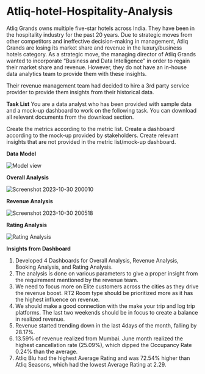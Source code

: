 # Atliq-hotel-Hospitality-Analysis

Atliq Grands owns multiple five-star hotels across India. They have been in the hospitality industry for the past 20 years. Due to strategic moves from other competitors and ineffective decision-making in management, Atliq Grands are losing its market share and revenue in the luxury/business hotels category. As a strategic move, the managing director of Atliq Grands wanted to incorporate “Business and Data Intelligence” in order to regain their market share and revenue. However, they do not have an in-house data analytics team to provide them with these insights.

Their revenue management team had decided to hire a 3rd party service provider to provide them insights from their historical data.

**Task List**
You are a data analyst who has been provided with sample data and a mock-up dashboard to work on the following task. You can download all relevant documents from the download section.

Create the metrics according to the metric list.
Create a dashboard according to the mock-up provided by stakeholders.
Create relevant insights that are not provided in the metric list/mock-up dashboard.

****Data Model****

![Model view](https://github.com/Veenitpathe/Atliq-hotel-Hospitality-Analysis/assets/128510226/dc9aeb19-1fcf-4167-9a2e-07a1fbca6afb)

**Overall Analysis**

![Screenshot 2023-10-30 200010](https://github.com/Veenitpathe/Atliq-hotel-Hospitality-Analysis/assets/128510226/b7cde90c-ceaa-47bb-afc7-e4e7a733eeb7)

**Revenue Analysis**

![Screenshot 2023-10-30 200518](https://github.com/Veenitpathe/Atliq-hotel-Hospitality-Analysis/assets/128510226/26abbd6d-486c-46a2-a325-92c7b41d438b)

**Rating Analysis**

![Rating Analysis](https://github.com/Veenitpathe/Atliq-hotel-Hospitality-Analysis/assets/128510226/879e1034-6f43-498f-917f-59620682f9cb)

**Insights from Dashboard**

1. Developed 4 Dashboards for Overall Analysis, Revenue Analysis, Booking Analysis, and Rating Analysis.
2. The analysis is done on various parameters to give a proper insight from the requirement mentioned by the revenue team.
3. We need to focus more on Elite customers across the cities as they drive the revenue boost. RT2 Room type should be prioritized more as it has the highest influence on revenue.
4. We should make a good connection with the make your trip and log trip platforms. The last two weekends should be in focus to create a balance in realized revenue.
5. Revenue started trending down in the last 4days of the month, falling by 28.17%.
6. 13.59% of revenue realized from Mumbai. June month realized the highest cancellation rate (25.09%), which dipped the Occupancy Rate 0.24% than the average.
7. Atliq Blu had the highest Average Rating and was 72.54% higher than Atliq Seasons, which had the lowest Average Rating at 2.29.


